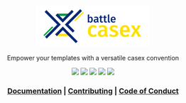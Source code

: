 <p align="center">
  <a href="https://battlecry.pedrosm.com">
    <img src="./docs/assets/logo-text.png" alt="Battlecry" width="256">
  </a>
</p>

<p align="center">
  Empower your templates with a versatile casex convention
</p>

<p align="center">
  <a href="https://www.npmjs.org/package/battle-casex"><img src="https://img.shields.io/npm/v/battle-casex.svg"/></a>
  <a href="https://github.com/prettier/prettier"><img src="https://img.shields.io/badge/code_style-prettier-ff69b4.svg"/></a>
  <a href="https://travis-ci.org/pedsmoreira/battle-casex"><img src="https://travis-ci.org/pedsmoreira/battle-casex.svg?branch=master"/></a>
  <a href="https://codeclimate.com/github/pedsmoreira/battle-casex/maintainability"><img src="https://api.codeclimate.com/v1/badges/f82cf64419a071632c6e/maintainability" /></a>
  <a href="https://codeclimate.com/github/pedsmoreira/battle-casex/test_coverage"><img src="https://api.codeclimate.com/v1/badges/f82cf64419a071632c6e/test_coverage" /></a>
<p align="center">

<h3 align="center">
  <a href="https://battle-casex.pedrosm.com/">Documentation</a>
   | 
  <a href="https://github.com/pedsmoreira/battle-casex/blob/master/CONTRIBUTING.md">Contributing</a>
   | 
  <a href="https://github.com/pedsmoreira/battle-casex/blob/master/CODE_OF_CONDUCT.md">Code of Conduct</a>
</h3>
